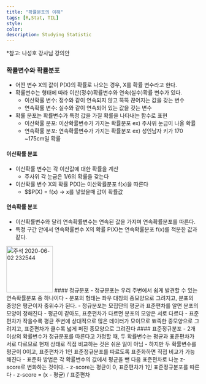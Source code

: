 ```yaml
---
title: "확률분포의 이해"
tags: [R,Stat, TIL]
style:
color:
description: Studying Statistic
---
```

*참고: 나성호 강사님 강의안
### 확률변수와 확률분포
 - 어떤 변수 X의 값이 P(X)의 확률로 나오는 경우, X를 확률 변수라고 한다.
 - 확률변수는 형태에 따라 이산(정수)확률변수와 연속(실수)확률 변수가 있다.
    - 이산확률 변수: 정수와 같이 연속되지 않고 뚝뚝 끊어지는 값을 갖는 변수 
    - 연속확률 변수: 실수와 같이 연속되어 있는 값을 갖는 변수
 - 확률 분포는 확률변수가 특정 값을 가질 확률을 나타내는 함수로 표현
    - 이산확률 분포: 이산확률변수가 가지는 확률분포 ex) 주사위 눈금이 나올 확률
    - 연속확률 분포: 연속확률변수가 가지는 확률분포 ex) 성인남자 키가 170 ~175cm일 확률
#### 이산확률 분포
 - 이산확률 변수는 각 이산값에 대한 확률을 계산
   - 주사위 각 눈금은 1/6의 확률을 갖는다
 - 이산확률 변수 X의 확률 P(X)는 이산확률분포 f(x)을 따른다
    - $$P(X) = f(x) -> x를 넣었을때 값이 확률값
#### 연속확률 분포
 - 이산확률변수와 달리 연속확률변수는 연속된 값을 가지며 연속확률분포를 따른다.
 - 특정 구간 안에서 연속확률변수 X의 확률 P(X)는 연속확률분포 f(x)를 적분한 값과 같다.
<img width="121" alt="주석 2020-06-02 232544" src="https://user-images.githubusercontent.com/57039464/83532044-b4464380-a528-11ea-8bb5-37d4eb187143.png">
#### 정규분포
 - 정규분포는 우리 주변에서 쉽게 발견할 수 있는 연속확률분포 중 하나이다
    - 분포의 형태는 좌우 대칭의 종모양으로 그려지고, 분포의 중앙은 평균이자 중위수가 된다.
 - 정규분포는 모집단의 평균과 표준편차를 알면 분포의 모양이 정해진다 
   - 평균이 같아도, 표준편차가 다르면 분포의 모양은 서로 다르다
   - 표준편차가 작을수록 평균 주변에 상대적으로 많은 데이터가 모이므로 뾰족한 종모양으로 그려지고, 표준편차가 클수록 넓게 퍼진 종모양으로 그려진다
#### 표준정규분포
  - 2개 이상의 확률변수가 정규분포를 따른다고 가정할 때, 두 확률변수는 평균과 표준편차가 서로 다르므로 현재 상태로 직접 비교하는 것은 쉬운 일이 아님
  - 하지만 두 확률변수를 평균이 0이고, 표준편차가 1인 표준정규분포를 따르도록 표준화하면 직접 비교가 가능해진다
     - 표준화 방법은 각 확률변수의 값에서 평균을 뺀 다음 표준편차로 나눈 z-score로 변화하는 것이다.
     - z-score는 평균이 0, 표준편차가 1인 표준정규분포를 따른다
     - z-score = (x - 평균) / 표준편차
